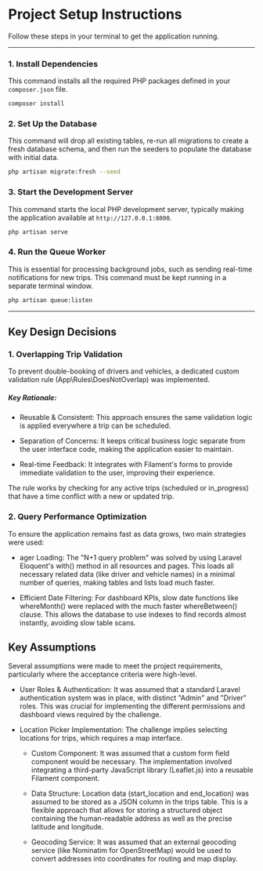 # Project Setup Instructions

Follow these steps in your terminal to get the application running.

---

### 1. Install Dependencies

This command installs all the required PHP packages defined in your `composer.json` file.

```bash
composer install
```

### 2. Set Up the Database

This command will drop all existing tables, re-run all migrations to create a fresh database schema, and then run the seeders to populate the database with initial data.

```bash
php artisan migrate:fresh --seed
```

### 3. Start the Development Server

This command starts the local PHP development server, typically making the application available at `http://127.0.0.1:8000`.

```bash
php artisan serve
```

### 4. Run the Queue Worker

This is essential for processing background jobs, such as sending real-time notifications for new trips. This command must be kept running in a separate terminal window.

```bash
php artisan queue:listen
```

---

## Key Design Decisions

### 1. Overlapping Trip Validation

To prevent double-booking of drivers and vehicles, a dedicated custom validation rule (App\Rules\DoesNotOverlap) was implemented.

##### Key Rationale:

-   Reusable & Consistent: This approach ensures the same validation logic is applied everywhere a trip can be scheduled.

-   Separation of Concerns: It keeps critical business logic separate from the user interface code, making the application easier to maintain.

-   Real-time Feedback: It integrates with Filament's forms to provide immediate validation to the user, improving their experience.

The rule works by checking for any active trips (scheduled or in_progress) that have a time conflict with a new or updated trip.

### 2. Query Performance Optimization

To ensure the application remains fast as data grows, two main strategies were used:

-   ager Loading: The "N+1 query problem" was solved by using Laravel Eloquent's with() method in all resources and pages. This loads all necessary related data (like driver and vehicle names) in a minimal number of queries, making tables and lists load much faster.

-   Efficient Date Filtering: For dashboard KPIs, slow date functions like whereMonth() were replaced with the much faster whereBetween() clause. This allows the database to use indexes to find records almost instantly, avoiding slow table scans.

## Key Assumptions

Several assumptions were made to meet the project requirements, particularly where the acceptance criteria were high-level.

* User Roles & Authentication: It was assumed that a standard Laravel authentication system was in place, with distinct "Admin" and "Driver" roles. This was crucial for implementing the different permissions and dashboard views required by the challenge.

* Location Picker Implementation: The challenge implies selecting locations for trips, which requires a map interface.

  + Custom Component: It was assumed that a custom form field component would be necessary. The implementation involved integrating a third-party JavaScript library (Leaflet.js) into a reusable Filament component.

  + Data Structure: Location data (start_location and end_location) was assumed to be stored as a JSON column in the trips table. This is a flexible approach that allows for storing a structured object containing the human-readable address as well as the precise latitude and longitude.

  + Geocoding Service: It was assumed that an external geocoding service (like Nominatim for OpenStreetMap) would be used to convert addresses into coordinates for routing and map display. 